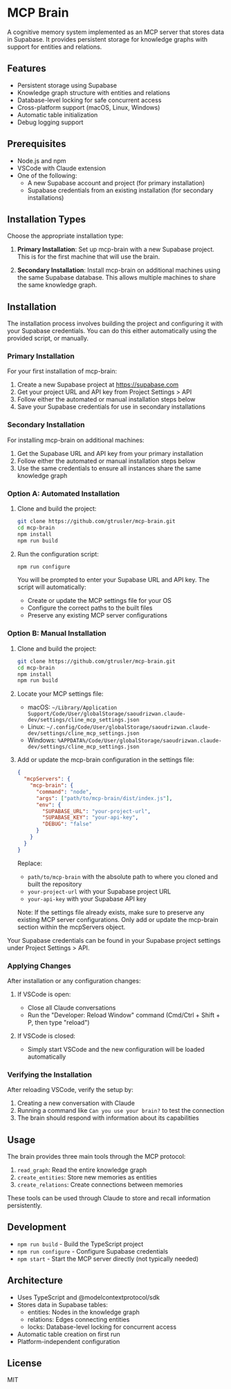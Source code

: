 # MCP Brain

A cognitive memory system implemented as an MCP server that stores data in Supabase. It provides persistent storage for knowledge graphs with support for entities and relations.

## Features

- Persistent storage using Supabase
- Knowledge graph structure with entities and relations
- Database-level locking for safe concurrent access
- Cross-platform support (macOS, Linux, Windows)
- Automatic table initialization
- Debug logging support

## Prerequisites

- Node.js and npm
- VSCode with Claude extension
- One of the following:
  - A new Supabase account and project (for primary installation)
  - Supabase credentials from an existing installation (for secondary installations)

## Installation Types

Choose the appropriate installation type:

1. **Primary Installation**: Set up mcp-brain with a new Supabase project. This is for the first machine that will use the brain.

2. **Secondary Installation**: Install mcp-brain on additional machines using the same Supabase database. This allows multiple machines to share the same knowledge graph.

## Installation

The installation process involves building the project and configuring it with your Supabase credentials. You can do this either automatically using the provided script, or manually.

### Primary Installation

For your first installation of mcp-brain:

1. Create a new Supabase project at https://supabase.com
2. Get your project URL and API key from Project Settings > API
3. Follow either the automated or manual installation steps below
4. Save your Supabase credentials for use in secondary installations

### Secondary Installation

For installing mcp-brain on additional machines:

1. Get the Supabase URL and API key from your primary installation
2. Follow either the automated or manual installation steps below
3. Use the same credentials to ensure all instances share the same knowledge graph

### Option A: Automated Installation

1. Clone and build the project:
   ```bash
   git clone https://github.com/gtrusler/mcp-brain.git
   cd mcp-brain
   npm install
   npm run build
   ```

2. Run the configuration script:
   ```bash
   npm run configure
   ```
   You will be prompted to enter your Supabase URL and API key. The script will automatically:
   - Create or update the MCP settings file for your OS
   - Configure the correct paths to the built files
   - Preserve any existing MCP server configurations

### Option B: Manual Installation

1. Clone and build the project:
   ```bash
   git clone https://github.com/gtrusler/mcp-brain.git
   cd mcp-brain
   npm install
   npm run build
   ```

2. Locate your MCP settings file:
   - macOS: `~/Library/Application Support/Code/User/globalStorage/saoudrizwan.claude-dev/settings/cline_mcp_settings.json`
   - Linux: `~/.config/Code/User/globalStorage/saoudrizwan.claude-dev/settings/cline_mcp_settings.json`
   - Windows: `%APPDATA%/Code/User/globalStorage/saoudrizwan.claude-dev/settings/cline_mcp_settings.json`

3. Add or update the mcp-brain configuration in the settings file:
   ```json
   {
     "mcpServers": {
       "mcp-brain": {
         "command": "node",
         "args": ["path/to/mcp-brain/dist/index.js"],
         "env": {
           "SUPABASE_URL": "your-project-url",
           "SUPABASE_KEY": "your-api-key",
           "DEBUG": "false"
         }
       }
     }
   }
   ```
   Replace:
   - `path/to/mcp-brain` with the absolute path to where you cloned and built the repository
   - `your-project-url` with your Supabase project URL
   - `your-api-key` with your Supabase API key

   Note: If the settings file already exists, make sure to preserve any existing MCP server configurations. Only add or update the mcp-brain section within the mcpServers object.

Your Supabase credentials can be found in your Supabase project settings under Project Settings > API.

### Applying Changes

After installation or any configuration changes:

1. If VSCode is open:
   - Close all Claude conversations
   - Run the "Developer: Reload Window" command (Cmd/Ctrl + Shift + P, then type "reload")

2. If VSCode is closed:
   - Simply start VSCode and the new configuration will be loaded automatically

### Verifying the Installation

After reloading VSCode, verify the setup by:
1. Creating a new conversation with Claude
2. Running a command like `Can you use your brain?` to test the connection
3. The brain should respond with information about its capabilities

## Usage

The brain provides three main tools through the MCP protocol:

1. `read_graph`: Read the entire knowledge graph
2. `create_entities`: Store new memories as entities
3. `create_relations`: Create connections between memories

These tools can be used through Claude to store and recall information persistently.

## Development

- `npm run build` - Build the TypeScript project
- `npm run configure` - Configure Supabase credentials
- `npm start` - Start the MCP server directly (not typically needed)

## Architecture

- Uses TypeScript and @modelcontextprotocol/sdk
- Stores data in Supabase tables:
  - entities: Nodes in the knowledge graph
  - relations: Edges connecting entities
  - locks: Database-level locking for concurrent access
- Automatic table creation on first run
- Platform-independent configuration

## License

MIT
